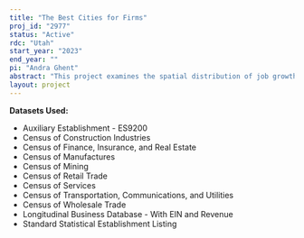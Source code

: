 ```yaml
---
title: "The Best Cities for Firms"
proj_id: "2977"
status: "Active"
rdc: "Utah"
start_year: "2023"
end_year: ""
pi: "Andra Ghent"
abstract: "This project examines the spatial distribution of job growth within firms to understand how city characteristics affect firms' opportunities. The advantage of our approach is that we can control for firm fixed effects such that we can disentangle potential shared fortunes of cities and the firms that operate there. We first map how the city-specific component of labor productivity affects employment growth. We then document how the educational characteristics of the labor market, housing costs, commercial rents, population density, and city population affect the city-specific component of a firm's labor market productivity growth."
layout: project
---
```


**Datasets Used:**

  - Auxiliary Establishment - ES9200 
  - Census of Construction Industries 
  - Census of Finance, Insurance, and Real Estate 
  - Census of Manufactures 
  - Census of Mining 
  - Census of Retail Trade 
  - Census of Services 
  - Census of Transportation, Communications, and Utilities 
  - Census of Wholesale Trade 
  - Longitudinal Business Database - With EIN and Revenue 
  - Standard Statistical Establishment Listing 


